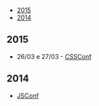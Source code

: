 * [2015](#2015)
* [2014](#2014)

## 2015

- 26/03 e 27/03 - [CSSConf](http://2015.cssconf.com.au/)

## 2014

- [JSConf](http://au.jsconf.com/)
